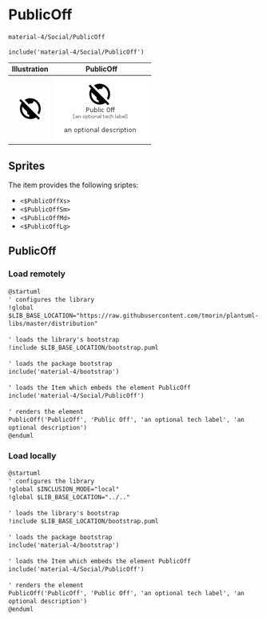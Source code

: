 # PublicOff


```text
material-4/Social/PublicOff
```

```text
include('material-4/Social/PublicOff')
```



| Illustration | PublicOff |
| :---: | :---: |
| ![illustration for Illustration](../../material-4/Social/PublicOff.png) | ![illustration for PublicOff](../../material-4/Social/PublicOff.Local.png) |



## Sprites
The item provides the following sriptes:

- `<$PublicOffXs>`
- `<$PublicOffSm>`
- `<$PublicOffMd>`
- `<$PublicOffLg>`





## PublicOff

### Load remotely
```plantuml
@startuml
' configures the library
!global $LIB_BASE_LOCATION="https://raw.githubusercontent.com/tmorin/plantuml-libs/master/distribution"

' loads the library's bootstrap
!include $LIB_BASE_LOCATION/bootstrap.puml

' loads the package bootstrap
include('material-4/bootstrap')

' loads the Item which embeds the element PublicOff
include('material-4/Social/PublicOff')

' renders the element
PublicOff('PublicOff', 'Public Off', 'an optional tech label', 'an optional description')
@enduml
```

### Load locally
```plantuml
@startuml
' configures the library
!global $INCLUSION_MODE="local"
!global $LIB_BASE_LOCATION="../.."

' loads the library's bootstrap
!include $LIB_BASE_LOCATION/bootstrap.puml

' loads the package bootstrap
include('material-4/bootstrap')

' loads the Item which embeds the element PublicOff
include('material-4/Social/PublicOff')

' renders the element
PublicOff('PublicOff', 'Public Off', 'an optional tech label', 'an optional description')
@enduml
```

